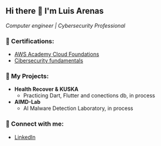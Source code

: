 ## **Hi there 👋 I'm Luis Arenas**
*Computer engineer | Cybersecurity Professional*


### 📜 Certifications:
- [AWS Academy Cloud Foundations](https://www.credly.com/badges/82724620-1c67-4d36-afcd-85be011ff8fa/public_url)
- [Cibersecurity fundamentals](https://coursera.org/share/7b55e906a0c9d43745f32eb66c87b708)

### 💼 My Projects:
- **Health Recover & KUSKA**
  - Practicing Dart, Flutter and conections db, in process
- **AIMD-Lab**
  -  AI Malware Detection Laboratory, in process

### 📲 Connect with me:
- [LinkedIn](https://www.linkedin.com/in/luis-santiago-arenas-torres-52a513260/)





<!--
**seia100/seia100** is a ✨ _special_ ✨ repository because its `README.md` (this file) appears on your GitHub profile.

Here are some ideas to get you started:

- 🔭 I’m currently working on ...
- 🌱 I’m currently learning ...
- 👯 I’m looking to collaborate on ...
- 🤔 I’m looking for help with ...
- 💬 Ask me about ...
- 📫 How to reach me: ...
- 😄 Pronouns: ...
- ⚡ Fun fact: ...
-->
